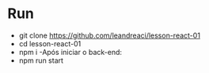 # Run

- git clone https://github.com/leandreaci/lesson-react-01
- cd lesson-react-01
- npm i
-Após iniciar o back-end:
- npm run start
